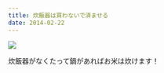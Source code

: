```yaml
---
title: 炊飯器は買わないで済ませる
date: 2014-02-22
---
```


![](https://photos.xar.sh/21085841875_f15075e970_b.jpg)

炊飯器がなくたって鍋があればお米は炊けます！
